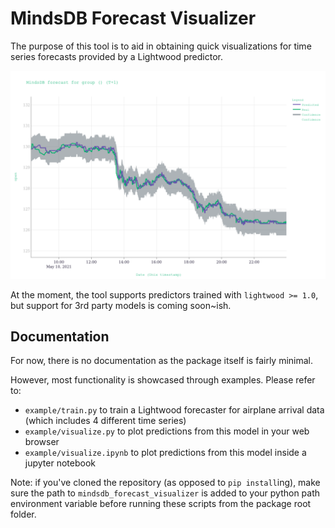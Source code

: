 # MindsDB Forecast Visualizer

The purpose of this tool is to aid in obtaining quick visualizations for time series forecasts provided by a Lightwood predictor.

![](./docs/plot.png)

At the moment, the tool supports predictors trained with `lightwood >= 1.0`, but support for 3rd party models is coming soon~ish.

## Documentation

For now, there is no documentation as the package itself is fairly minimal.

However, most functionality is showcased through examples. Please refer to:

* `example/train.py` to train a Lightwood forecaster for airplane arrival data (which includes 4 different time series)
* `example/visualize.py` to plot predictions from this model in your web browser
* `example/visualize.ipynb` to plot predictions from this model inside a jupyter notebook

Note: if you've cloned the repository (as opposed to `pip install`ing), make sure the path to `mindsdb_forecast_visualizer` is added to your python path environment variable before running these scripts from the package root folder.
